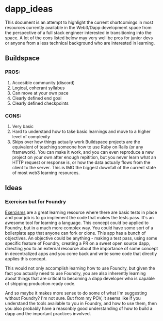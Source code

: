 # dapp_ideas

This document is an attempt to highlight the current shortcomings in most resources currently available in the Web3/Dapp development space from
the perspective of a full stack engineer interested in transitioning into the space. A lot of the cons listed below may very well be pros for junior devs
or anyone from a less technical background who are interested in learning.


## Buildspace

### PROS:
1. Accesible community (discord)
2. Logical, coherant syllabus
3. Can move at your own pace
4. Clearly defined end goal 
5. Clearly defined checkpoints

### CONS:
1. Very basic
2. Hard to understand how to take basic learnings and move to a higher level of        complexity
3. Skips over how things actually work
   Buildspace projects are the equivalent of teaching someone how to use Ruby on Rails (or any framework).
    You can make it work, and you can even reproduce a new project on your own after enough repitition,
    but you never learn what an HTTP request or response is, or how the data actually flows 
    from the client to the server. This is IMO the biggest downfall of the current state of 
    most web3 learning resources. 


## Ideas

### Exercism but for Foundry
    
[Exercisms](http://www.exercism.org) are a great learning resource where there are basic tests in place and your job is to 
go implement the code that makes the tests pass. It's an awesome tool for learning a language.
This concept could be applied to Foundry, but in a much more complex way. You could have some sort of a boilerplate
app that anyone can fork or clone. This app has a bunch of objectives. An objective could be anything - making a test pass,
using some specific feature of Foundry, creating a PR on a sweet open source dapp,
directing you to an external resource about the importance of some concept in decentralized apps 
and you come back and write some code that directly applies this concept.  

This would not only accomplish learning how to use Foundry, but given the fact you actually need to use Foundry, you are
also inherently learning about things that are critical to becoming a dapp developer who is capable of shipping production ready code.

And so maybe it makes more sense to do some of what I'm suggesting without Foundry? I'm not sure. But from my POV,
it seems like if you understand the tools available to you in Foundry, and how to use them, then you also probably have 
a reasonbly good understanding of how to build a dapp and the important practices involved. 